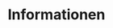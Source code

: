 ---
layout: overview.njk
tags: level3
key: maps_components_de
title: Informationen
alternativetitle: Informationen Maps
parent: maps_de
order: 3
basics: false
components: true
---